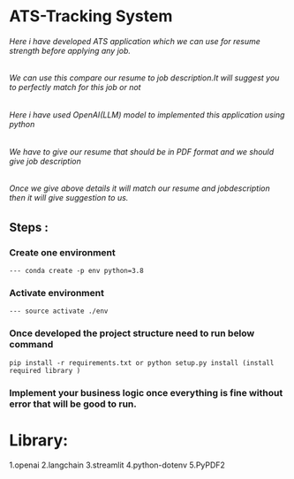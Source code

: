 # ATS-Tracking System 
###### Here i have developed ATS application which we can use for resume strength before applying any job.
###### We can use this  compare our resume to job description.It will suggest you to perfectly match for this job or not
###### Here i have used OpenAI(LLM) model to implemented this application using python
###### We have to give our resume that should be in PDF format and we should  give job description
###### Once we give above details it will match our resume and jobdescription then it will give suggestion to us.

## Steps :

### Create one environment 
    --- conda create -p env python=3.8
### Activate environment
    --- source activate ./env
### Once developed the project structure need to run below command
    pip install -r requirements.txt or python setup.py install (install required library )
### Implement your business logic once everything is fine without error that will be good to run.

# Library:

1.openai
2.langchain
3.streamlit
4.python-dotenv
5.PyPDF2